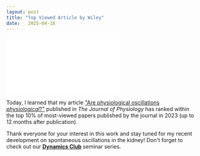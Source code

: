 ```yaml
---
layout: post
title: "Top Viewed Article by Wiley"
date:   2025-04-16 
---
```


![Wiley](/images/Wiley_Certificate.pdf)

Today, I learned that my article ["Are physiological oscillations *physiological*?"](https://lingyunxiong.github.io/2023/08/25/Yoscillate.html) published in *The Journal of Physiology* has ranked within the top 10% of most-viewed papers published by the journal in 2023 (up to 12 months after publication). 

Thank everyone for your interest in this work and stay tuned for my recent development on spontaneous oscillations in the kidney! Don't forget to check out our [**Dynamics Club**](https://lingyunxiong.github.io/DynamicsClub/) seminar series.
